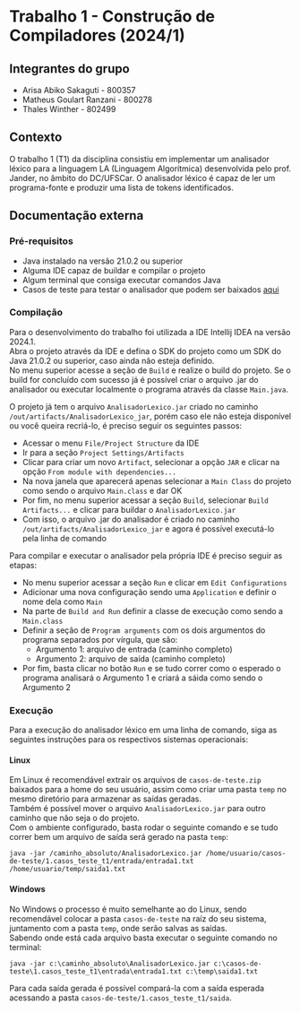 # Trabalho 1 - Construção de Compiladores (2024/1)

## Integrantes do grupo
- Arisa Abiko Sakaguti - 800357
- Matheus Goulart Ranzani - 800278
- Thales Winther - 802499

## Contexto
O trabalho 1 (T1) da disciplina consistiu em implementar um analisador léxico para a linguagem LA (Linguagem Algorítmica) 
desenvolvida pelo prof. Jander, no âmbito do DC/UFSCar. O analisador léxico é capaz de ler um programa-fonte e produzir uma lista
de tokens identificados.

## Documentação externa

### Pré-requisitos
- Java instalado na versão 21.0.2 ou superior
- Alguma IDE capaz de buildar e compilar o projeto
- Algum terminal que consiga executar comandos Java
- Casos de teste para testar o analisador que podem ser baixados [aqui](https://drive.google.com/file/d/1FD9GZm_ECGLcVNLcqIP7fkF2T9coe8hs/view)

### Compilação
Para o desenvolvimento do trabalho foi utilizada a IDE Intellij IDEA na versão 2024.1.\
Abra o projeto através da IDE e defina o SDK do projeto como um SDK do Java 21.0.2 ou superior, caso ainda não esteja definido.\
No menu superior acesse a seção de `Build` e realize o build do projeto.
Se o build for concluído com sucesso já é possível criar o arquivo .jar do analisador ou executar localmente o programa através da classe `Main.java`.

O projeto já tem o arquivo `AnalisadorLexico.jar` criado no caminho `/out/artifacts/AnalisadorLexico_jar`, porém caso ele não esteja disponível ou você queira recriá-lo, é preciso seguir os seguintes passos:
- Acessar o menu `File/Project Structure` da IDE
- Ir para a seção `Project Settings/Artifacts`
- Clicar para criar um novo `Artifact`, selecionar a opção `JAR` e clicar na opção `From module with dependencies...`
- Na nova janela que aparecerá apenas selecionar a `Main Class` do projeto como sendo o arquivo `Main.class` e dar OK
- Por fim, no menu superior acessar a seção `Build`, selecionar `Build Artifacts...` e clicar para buildar o `AnalisadorLexico.jar`
- Com isso, o arquivo .jar do analisador é criado no caminho `/out/artifacts/AnalisadorLexico_jar` e agora é possível executá-lo pela linha de comando

Para compilar e executar o analisador pela própria IDE é preciso seguir as etapas:
- No menu superior acessar a seção `Run` e clicar em `Edit Configurations`
- Adicionar uma nova configuração sendo uma `Application` e definir o nome dela como `Main`
- Na parte de `Build and Run` definir a classe de execução como sendo a `Main.class`
- Definir a seção de `Program arguments` com os dois argumentos do programa separados por vírgula, que são:
  - Argumento 1: arquivo de entrada (caminho completo)
  - Argumento 2: arquivo de saída (caminho completo)
- Por fim, basta clicar no botão `Run` e se tudo correr como o esperado o programa analisará o Argumento 1 e criará a sáida como sendo o Argumento 2

### Execução
Para a execução do analisador léxico em uma linha de comando, siga as seguintes instruções para os respectivos sistemas operacionais:

#### Linux
Em Linux é recomendável extrair os arquivos de `casos-de-teste.zip` baixados para a home do seu usuário, assim como criar uma pasta `temp` no mesmo diretório para armazenar as saídas geradas.\
Também é possível mover o arquivo `AnalisadorLexico.jar` para outro caminho que não seja o do projeto.\
Com o ambiente configurado, basta rodar o seguinte comando e se tudo correr bem um arquivo de saída será gerado na pasta `temp`:

``java -jar /caminho_absoluto/AnalisadorLexico.jar /home/usuario/casos-de-teste/1.casos_teste_t1/entrada/entrada1.txt /home/usuario/temp/saida1.txt``

#### Windows
No Windows o processo é muito semelhante ao do Linux, sendo recomendável colocar a pasta `casos-de-teste` na raíz do seu sistema, juntamento com a pasta `temp`, onde serão salvas as saídas.\
Sabendo onde está cada arquivo basta executar o seguinte comando no terminal:

``java -jar c:\caminho_absoluto\AnalisadorLexico.jar c:\casos-de-teste\1.casos_teste_t1\entrada\entrada1.txt c:\temp\saida1.txt``

Para cada saída gerada é possível compará-la com a saída esperada acessando a pasta `casos-de-teste/1.casos_teste_t1/saida`.